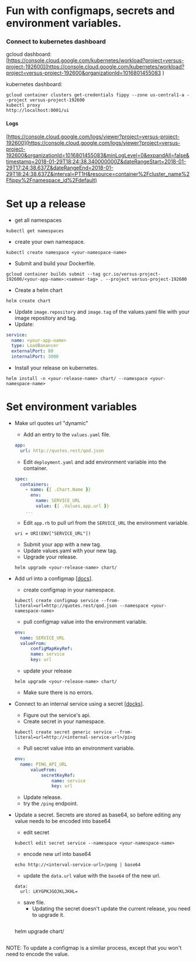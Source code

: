 # Fun with configmaps, secrets and environment variables.

### Connect to kubernetes dashboard
gcloud dashboard: [https://console.cloud.google.com/kubernetes/workload?project=versus-project-192600](https://console.cloud.google.com/kubernetes/workload?project=versus-project-192600&organizationId=1016801455083  )  

kubernetes dashboard:
```console
gcloud container clusters get-credentials fippy --zone us-central1-a --project versus-project-192600
kubectl proxy
http://localhost:8001/ui
```

#### Logs
[https://console.cloud.google.com/logs/viewer?project=versus-project-192600](https://console.cloud.google.com/logs/viewer?project=versus-project-192600&organizationId=1016801455083&minLogLevel=0&expandAll=false&timestamp=2018-01-29T18:24:38.340000000Z&dateRangeStart=2018-01-29T17:24:38.637Z&dateRangeEnd=2018-01-29T18:24:38.637Z&interval=PT1H&resource=container%2Fcluster_name%2Ffippy%2Fnamespace_id%2Fdefault)

# Set up a release
  - get all namespaces
  ```
  kubectl get namespaces
  ```
  - create your own namespace.
  ```
  kubectl create namespace <your-namespace-name>
  ```
  - Submit and build your Dockerfile.
  ```
  gcloud container builds submit --tag gcr.io/versus-project-192600/<your-app-name>:<semver-tag> . --project versus-project-192600
  ```
  - Create a helm chart
  ```
  helm create chart
  ```
  - Update `image.repository` and `image.tag` of the values.yaml file with your image repository and tag.
  - Update:
  ```yaml
  service:
    name: <your-app-name>
    type: LoadBanancer
    externalPort: 80
    internalPort: 3000
  ```
  - Install your release on kubernetes.
  ```
  helm install -n <your-release-name> chart/ --namespace <your-namespace-name>
  ```

# Set environment variables
- Make url quotes url "dynamic"
  - Add an entry to the `values.yaml` file.
  ```yaml
  app:
    url: http://quotes.rest/qod.json
  ```
  - Edit `deployment.yaml` and add environment variable into the container.
  ```yaml
  spec:
    containers:
      - name: {{ .Chart.Name }}
        env:
          name: SERVICE_URL
          value: {{ .Values.app.url }}
      ...
  ```
  - Edit `app.rb` to pull url from the `SERVICE_URL` the environment variable.
  ```
  uri = URI(ENV["SERVICE_URL"])
  ```
  - Submit your app with a new tag.
  - Update values.yaml with your new tag.
  - Upgrade your release.
  ```
  helm upgrade <your-release-name> chart/
  ```

- Add url into a configmap [[docs](https://kubernetes.io/docs/tasks/configure-pod-container/configure-pod-configmap/#create-a-configmap)].
  - create configmap in your namespace.
  ```console
  kubectl create configmap service --from-literal=url=http://quotes.rest/qod.json --namespace <your-namespace-name>
  ```
  - pull configmap value into the environment variable.
  ```yaml
  env:
    name: SERVICE_URL
    valueFrom:
	    configMapKeyRef:
        name: service
        key: url
  ```
	- update your release
	```console
  helm upgrade <your-release-name> chart/
	```
	- Make sure there is no errors.

- Connect to an internal service using a secret [[docks](https://kubernetes.io/docs/concepts/configuration/secret/)].
  - Figure out the service's api.
  - Create secret in your namespace.
  ```console
  kubectl create secret generic service --from-literal=url=http://<internal-service-url>/ping
  ```
  - Pull secret value into an environment variable.
  ```yaml
  env:
    name: PING_API_URL
		valueFrom:
			secretKeyRef:
				name: service
				key: url
  ```
	- Update release.
	- try the `/ping` endpoint.

- Update a secret.
Secrets are stored as base64, so before editing any value needs to be encoded into base64
	- edit secret
	```
	kubectl edit secret service --namespace <your-namespace-name>
	```
  - encode new url into base64
  ```
  echo http://<interval-service-url>/pong | base64
  ```
	- update the `data.url` value with the `base64` of the new url.
  ```
  data:
    url: LKYGPKJGOJKLJKHL=
  ```
  - save file.
	- Updating the secret doesn't update the current release, you need to upgrade it.
	```console
  helm upgrade <your-release-name> chart/
	```

NOTE: To update a configmap is a similar process, except that you won't need to encode the value.
